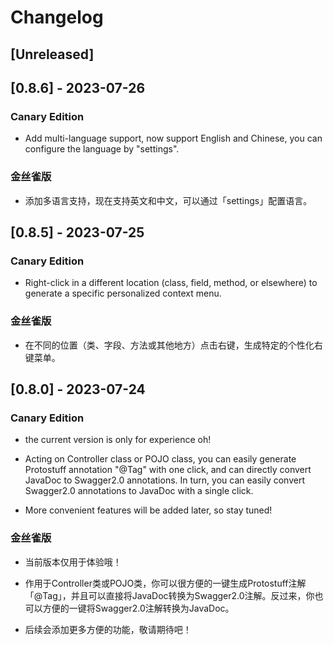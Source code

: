 <!-- Keep a Changelog guide -> https://keepachangelog.com -->

# Changelog

## [Unreleased]

## [0.8.6] - 2023-07-26

### Canary Edition

- Add multi-language support, now support English and Chinese, you can configure the language by "settings".

### 金丝雀版

- 添加多语言支持，现在支持英文和中文，可以通过「settings」配置语言。

## [0.8.5] - 2023-07-25

### Canary Edition

- Right-click in a different location (class, field, method, or elsewhere) to generate a specific personalized context menu.

### 金丝雀版

- 在不同的位置（类、字段、方法或其他地方）点击右键，生成特定的个性化右键菜单。

## [0.8.0] - 2023-07-24

### Canary Edition

- the current version is only for experience oh!

- Acting on Controller class or POJO class, you can easily generate Protostuff annotation "@Tag" with one click, and can directly convert JavaDoc to Swagger2.0 annotations. In turn, you can easily convert Swagger2.0 annotations to JavaDoc with a single click.

- More convenient features will be added later, so stay tuned!


### 金丝雀版

- 当前版本仅用于体验哦！

- 作用于Controller类或POJO类，你可以很方便的一键生成Protostuff注解「@Tag」，并且可以直接将JavaDoc转换为Swagger2.0注解。反过来，你也可以方便的一键将Swagger2.0注解转换为JavaDoc。

- 后续会添加更多方便的功能，敬请期待吧！